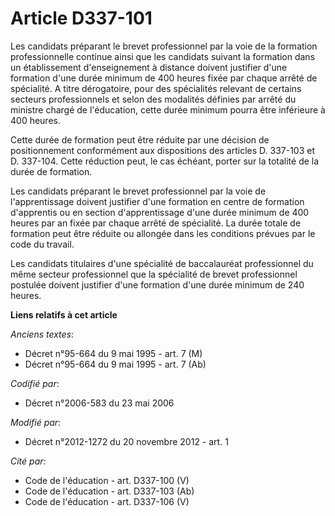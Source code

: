 # Article D337-101

Les candidats préparant le brevet professionnel par la voie de la formation professionnelle continue ainsi que les candidats
suivant la formation dans un établissement d'enseignement à distance doivent justifier d'une formation d'une durée minimum de
400 heures fixée par chaque arrêté de spécialité. A titre dérogatoire, pour des spécialités relevant de certains secteurs
professionnels et selon des modalités définies par arrêté du ministre chargé de l'éducation, cette durée minimum pourra être
inférieure à 400 heures. 

Cette durée de formation peut être réduite par une décision de positionnement conformément aux dispositions des articles D.
337-103 et D. 337-104. Cette réduction peut, le cas échéant, porter sur la totalité de la durée de formation. 

Les candidats préparant le brevet professionnel par la voie de l'apprentissage doivent justifier d'une formation en centre de
formation d'apprentis ou en section d'apprentissage d'une durée minimum de 400 heures par an fixée par chaque arrêté de
spécialité. La durée totale de formation peut être réduite ou allongée dans les conditions prévues par le code du travail. 

Les candidats titulaires d'une spécialité de baccalauréat professionnel du même secteur professionnel que la spécialité de
brevet professionnel postulée doivent justifier d'une formation d'une durée minimum de 240 heures.

**Liens relatifs à cet article**

_Anciens textes_:

  - Décret n°95-664 du 9 mai 1995 - art. 7 (M)
  - Décret n°95-664 du 9 mai 1995 - art. 7 (Ab)

_Codifié par_:

  - Décret n°2006-583 du 23 mai 2006

_Modifié par_:

  - Décret n°2012-1272 du 20 novembre 2012 - art. 1

_Cité par_:

  - Code de l'éducation - art. D337-100 (V)
  - Code de l'éducation - art. D337-103 (Ab)
  - Code de l'éducation - art. D337-106 (V)
